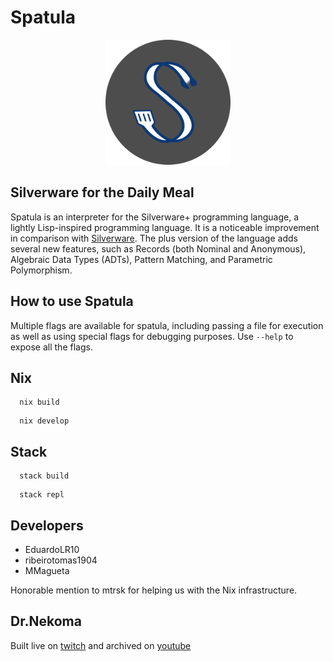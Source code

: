 # Spatula

<p align="center">
	<a href="https://www.youtube.com/playlist?list=PLafNlGaxdt66WWTrO9MbPFXniCxgoX0CH">
		<img src="./assets/logo.png" width="200" height="200">
	</a>
</p>

## Silverware for the Daily Meal

Spatula is an interpreter for the Silverware+ programming language, a lightly Lisp-inspired programming language. It is a noticeable improvement in comparison
with [Silverware](https://github.com/Dr-Nekoma/spoon). The plus version of the language adds several new features,
such as Records (both Nominal and Anonymous), Algebraic Data Types (ADTs), Pattern Matching, and Parametric Polymorphism.
  
## How to use Spatula 

Multiple flags are available for spatula, including passing a file for execution as well as using special flags for debugging purposes. Use
`--help` to expose all the flags.

## Nix

```shell
  nix build
```

```shell
  nix develop
```

## Stack

```shell
  stack build
```

```shell
  stack repl
```

## Developers

- EduardoLR10
- ribeirotomas1904
- MMagueta

Honorable mention to mtrsk for helping us with the Nix infrastructure.
  
## Dr.Nekoma

Built live on [twitch](https://www.twitch.tv/drnekoma) and archived on [youtube](https://www.youtube.com/channel/UCMyzdYsPiBU3xoqaOeahr6Q)
